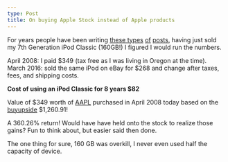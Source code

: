 ```yaml
---
type: Post
title: On buying Apple Stock instead of Apple products
---
```


For years people have been writing [these types](http://bits.blogs.nytimes.com/2011/03/10/if-you-bought-apple-stock-instead-of-products/) [of](http://www.businessinsider.com/had-you-invested-in-apple-stock-instead-2013-5) [posts](https://kyleconroy.com/apple-stock), having just sold my 7th Generation iPod Classic (160GB!) I figured I would run the numbers.

April 2008: I paid $349 (tax free as I was living in Oregon at the time).
March 2016: sold the same iPod on eBay for $268 and change after taxes, fees, and shipping costs.

**Cost of using an iPod Classic for 8 years $82**

Value of $349 worth of [AAPL](https://www.google.com/finance?cid=22144) purchased in April 2008 today based on the [buyupside](http://www.buyupside.com/stockreturncalculator/stockreturncalcresultsincludeform.php?symbol=AAPL&interval=m&start_month=03&start_day=21&start_year=2007&end_month=02&end_day=21&end_year=2016&submit=Calculate+Returns) $1,260.91!

A 360.26% return! Would have have held onto the stock to realize those gains? Fun to think about, but easier said then done.

The one thing for sure, 160 GB was overkill, I never even used half the capacity of device.








